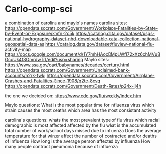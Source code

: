 # Carlo-comp-sci
a combination of carolina and maylo's names
carolina sites:
  https://opendata.socrata.com/Government/Workplace-Fatalities-by-State-by-Event-or-Exposure/kmfn-2c5k 
  https://catalog.data.gov/dataset/usgs-national-hydrography-dataset-nhd-downloadable-data-collection-national-geospatial-data-as 
  https://catalog.data.gov/dataset/fluview-national-flu-activity-map 
  https://docs.google.com/document/d/1Y7mhHAocDMpLWfI72xXz6chMVuBGcoUk4f3OmrdwTrI/edit?usp=sharing 
Maylo sites:
  https://www.ssa.gov/oact/babynames/decades/century.html 
  https://opendata.socrata.com/Government/Unclaimed-bank-accounts/n2rk-fwkj 
  https://opendata.socrata.com/Government/Airplane-Crashes-and-Fatalities-Since-1908/q2te-8cvq 
  https://opendata.socrata.com/Government/Death-Rates/p24x-ij4h 

the one we decided on:
  https://www.cdc.gov/flu/weekly/index.htm

Maylo questions:
What is the most popular time for influenza virus
which strain causes the most deaths
which area has the most consistant activity 

carolina's questions:
whats the most prevalent type of flu virus 
which racial demographic is most affected affected by the flu 
what is the accumulated total number of work/school days missed due to influenza 
Does the average temperature for that winter affect the number of contracted and/or deaths of influenza 
How long is the average person affected by influenza 
How many people contract pneumonia because of influenza
